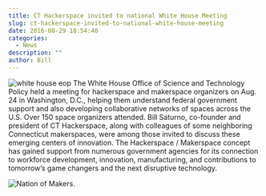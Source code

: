 ```yaml
---
title: CT Hackerspace invited to national White House Meeting
slug: ct-hackerspace-invited-to-national-white-house-meeting
date: 2016-08-29 18:54:40
categories:
  - News
description: ""
author: Bill
---
```



![white house eop](/uploads/2016/08/white-house-eop-150x150.png) The White House Office of Science and Technology Policy held a meeting for hackerspace and makerspace organizers on Aug. 24 in Washington, D.C., helping them understand federal government support and also developing collaborative networks of spaces across the U.S. Over 150 space organizers attended. Bill Saturno, co-founder and president of CT Hackerspace, along with colleagues of some neighboring Connecticut makerspaces, were among those invited to discuss these emerging centers of innovation. The Hackerspace / Makerspace concept has gained support from numerous government agencies for its connection to workforce development, innovation, manufacturing, and contributions to tomorrow’s game changers and the next disruptive technology.

<!-- TODO: Vimeo embed https://vimeo.com/180888100 -->

![Nation of Makers](/uploads/2016/08/Nation-of-Makers.jpg).
